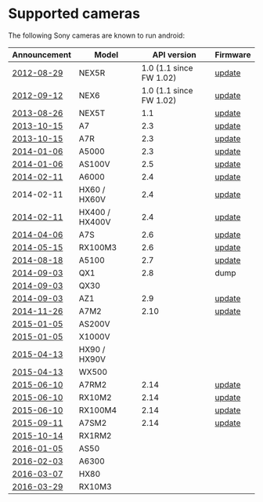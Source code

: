 # Supported cameras #

The following Sony cameras are known to run android:

| Announcement | Model | API version | Firmware |
| --- | --- | --- | --- |
| [2012-08-29](http://blog.sony.com/press/new-sony-nex-5r-camera-delivers-professional-imaging-power-and-wi-fi-convenience-in-lightweight-stylish-package/) | NEX5R | 1.0 (1.1 since FW 1.02) | [update](https://esupport.sony.com/p/model-home.pl?mdl=NEX5R#/downloadTab) |
| [2012-09-12](http://blog.sony.com/press/new-sony-%CE%B1-nex-6-camera-delivers-full-dslr-experience-in-pocket-sized-package/) | NEX6 | 1.0 (1.1 since FW 1.02) | [update](https://esupport.sony.com/p/model-home.pl?mdl=NEX6#/downloadTab) |
| [2013-08-26](http://blog.sony.com/press/sony-introduces-ultra-portable-nex-5-t-compact-system-camera-with-wi-fi-nfc-and-fast-hybrid-af/) | NEX5T | 1.1 | [update](https://esupport.sony.com/p/model-home.pl?mdl=NEX5T#/downloadTab) |
| [2013-10-15](http://blog.sony.com/press/sony-introduces-first-full-frame-e-mount-lenses-2/) | A7 | 2.3 | [update](https://esupport.sony.com/p/model-home.pl?mdl=ILCE7#/downloadTab) |
| [2013-10-15](http://blog.sony.com/press/sony-introduces-first-full-frame-e-mount-lenses-2/) | A7R | 2.3 | [update](https://esupport.sony.com/p/model-home.pl?mdl=ILCE7R#/downloadTab) |
| [2014-01-06](http://blog.sony.com/press/a5000/) | A5000 | 2.3 | [update](https://esupport.sony.com/p/model-home.pl?mdl=ILCE5000#/downloadTab) |
| [2014-01-06](http://blog.sony.com/press/as100v/) | AS100V | 2.5 | [update](https://esupport.sony.com/p/model-home.pl?mdl=HDRAS100V#/downloadTab) |
| [2014-02-11](http://blog.sony.com/press/sony-electronics-introduces-the-versatile-%CE%B16000-interchangeable-lens-camera-with-worlds-fastest-autofocus-system1/) | A6000 | 2.4 | [update](https://esupport.sony.com/p/model-home.pl?mdl=ILCE6000#/downloadTab) |
| 2014-02-11 | HX60 / HX60V | 2.4 | [update](https://esupport.sony.com/p/model-home.pl?mdl=DSCHX60V#/downloadTab) |
| [2014-02-11](http://blog.sony.com/press/sony-electronics-announces-range-of-impressive-new-cyber-shot-cameras/) | HX400 / HX400V | 2.4 | [update](https://esupport.sony.com/p/model-home.pl?mdl=DSCHX400V#/downloadTab) |
| [2014-04-06](http://blog.sony.com/press/28061/) | A7S | 2.6 | [update](https://esupport.sony.com/p/model-home.pl?mdl=ILCE7S#/downloadTab) |
| [2014-05-15](http://blog.sony.com/press/28315/) | RX100M3 | 2.6 | [update](https://esupport.sony.com/p/model-home.pl?mdl=DSCRX100M3#/downloadTab) |
| [2014-08-18](http://blog.sony.com/press/sony-debuts-ultra-compact-%CE%B15100-interchangeable-lens-camera-with-impressive-autofocus/) | A5100 | 2.7 | [update](https://esupport.sony.com/p/model-home.pl?mdl=ILCE5100#/downloadTab) |
| [2014-09-03](http://blog.sony.com/press/sony-expands-innovative-lens-style-camera-line-with-new-interchangeable-lens-model-and-30x-zoom-model/) | QX1 | 2.8 | dump |
| [2014-09-03](http://blog.sony.com/press/sony-expands-innovative-lens-style-camera-line-with-new-interchangeable-lens-model-and-30x-zoom-model/) | QX30 | | |
| [2014-09-03](http://blog.sony.com/press/new-sony-action-cam-mini-pov-camera-is-ready-for-adventure/) | AZ1 | 2.9 | [update](https://esupport.sony.com/p/model-home.pl?mdl=HDRAZ1#/downloadTab) |
| [2014-11-26](http://blog.sony.com/press/sony-introduces-the-%CE%B17ii-the-worlds-first-full-frame-camera-with-5-axis-image-stabilization/) | A7M2 | 2.10 | [update](https://esupport.sony.com/p/model-home.pl?mdl=ILCE7M2#/downloadTab) |
| [2015-01-05](http://blog.sony.com/press/sony-introduces-new-4k-and-full-hd-action-cams-at-ces-2015/) | AS200V | | |
| [2015-01-05](http://blog.sony.com/press/sony-introduces-new-4k-and-full-hd-action-cams-at-ces-2015/) | X1000V | | |
| [2015-04-13](http://blog.sony.com/press/sony-introduces-duo-of-worlds-smallest-30x-zoom-cameras/) | HX90 / HX90V | | |
| [2015-04-13](http://blog.sony.com/press/sony-introduces-duo-of-worlds-smallest-30x-zoom-cameras/) | WX500 | | |
| [2015-06-10](http://blog.sony.com/press/sonys-new-%CE%B17r-ii-camera-delivers-innovative-imaging-experience-with-worlds-first-back-illuminated-35mm-full-frame-sensor1/) | A7RM2 | 2.14 | [update](https://esupport.sony.com/p/model-home.pl?mdl=ILCE7RM2#/downloadTab) |
| [2015-06-10](http://blog.sony.com/press/sonys-rx100-iv-and-rx10-ii-cameras-bring-professional-imaging-experience-to-acclaimed-cyber-shot-rx-series/) | RX10M2 | 2.14 | [update](https://esupport.sony.com/p/model-home.pl?mdl=DSCRX10M2#/downloadTab) |
| [2015-06-10](http://blog.sony.com/press/sonys-rx100-iv-and-rx10-ii-cameras-bring-professional-imaging-experience-to-acclaimed-cyber-shot-rx-series/) | RX100M4 | 2.14 | [update](https://esupport.sony.com/p/model-home.pl?mdl=DSCRX100M4#/downloadTab) |
| [2015-09-11](http://blog.sony.com/press/sony-expands-range-of-full-frame-%CE%B1-cameras-with-the-launch-of-ultra-sensitive-%CE%B17s-ii/) | A7SM2 | 2.14 | [update](https://esupport.sony.com/p/model-home.pl?mdl=ILCE7SM2#/downloadTab) |
| [2015-10-14](http://blog.sony.com/2015/10/sony-introduces-new-palm-sized-rx1r-ii-camera-with-42-4-mp-full-frame-image-sensor/) | RX1RM2 | | |
| [2016-01-05](http://blog.sony.com/press/sony-introduces-latest-action-cam-with-enhanced-functionality-and-design/) | AS50 | | |
| [2016-02-03](http://blog.sony.com/press/sony-introduces-new-%CE%B16300-camera-with-worlds-fastest-autofocus/) | A6300 | | |
| [2016-03-07](http://blog.sony.com/press/sony-announces-new-hx80-compact-camera-with-30x-zoom-and-electronic-viewfinder/) | HX80 | | |
| [2016-03-29](http://blog.sony.com/press/sonys-new-cyber-shot-rx10-iii-camera-brings-extended-zoom-capability-to-acclaimed-rx-line/) | RX10M3 | | |
